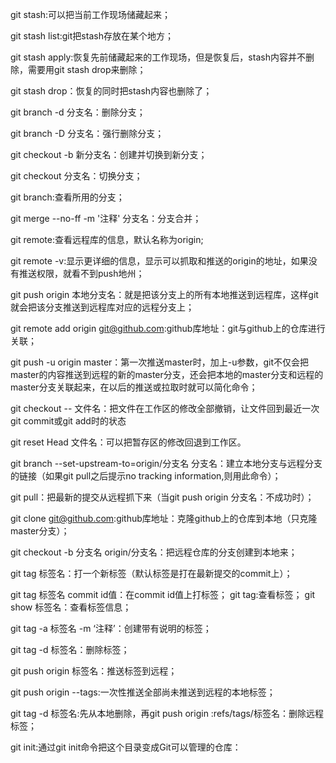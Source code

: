 git stash:可以把当前工作现场储藏起来；

git stash list:git把stash存放在某个地方；

git stash apply:恢复先前储藏起来的工作现场，但是恢复后，stash内容并不删除，需要用git stash drop来删除；

git stash drop：恢复的同时把stash内容也删除了；

git branch -d 分支名：删除分支；

git branch -D 分支名：强行删除分支；

git checkout -b 新分支名：创建并切换到新分支；

git checkout 分支名：切换分支；

git branch:查看所用的分支；

git merge --no-ff -m '注释' 分支名：分支合并；

git remote:查看远程库的信息，默认名称为origin;

git remote -v:显示更详细的信息，显示可以抓取和推送的origin的地址，如果没有推送权限，就看不到push地州；

git push origin 本地分支名：就是把该分支上的所有本地推送到远程库，这样git就会把该分支推送到远程库对应的远程分支上；

git remote add origin git@github.com:github库地址：git与github上的仓库进行关联；

git push -u origin master：第一次推送master时，加上-u参数，git不仅会把master的内容推送到远程的新的master分支，还会把本地的master分支和远程的master分支关联起来，在以后的推送或拉取时就可以简化命令；

git checkout -- 文件名：把文件在工作区的修改全部撤销，让文件回到最近一次git commit或git add时的状态

git reset Head 文件名：可以把暂存区的修改回退到工作区。

git branch --set-upstream-to=origin/分支名 分支名：建立本地分支与远程分支的链接（如果git pull之后提示no tracking information,则用此命令）；

git pull：把最新的提交从远程抓下来（当git push origin 分支名：不成功时）；

git clone git@github.com:github库地址：克隆github上的仓库到本地（只克隆master分支）；

git checkout -b 分支名 origin/分支名：把远程仓库的分支创建到本地来；

git tag 标签名：打一个新标签（默认标签是打在最新提交的commit上）；
 
git tag 标签名 commit id值：在commit id值上打标签；
git tag:查看标签；
git show 标签名：查看标签信息；

git tag -a 标签名 -m ‘注释’：创建带有说明的标签；

git tag -d 标签名：删除标签；

git push origin 标签名：推送标签到远程；

git push origin --tags:一次性推送全部尚未推送到远程的本地标签；

git tag -d 标签名:先从本地删除，再git push origin :refs/tags/标签名：删除远程标签；  

git init:通过git init命令把这个目录变成Git可以管理的仓库：
